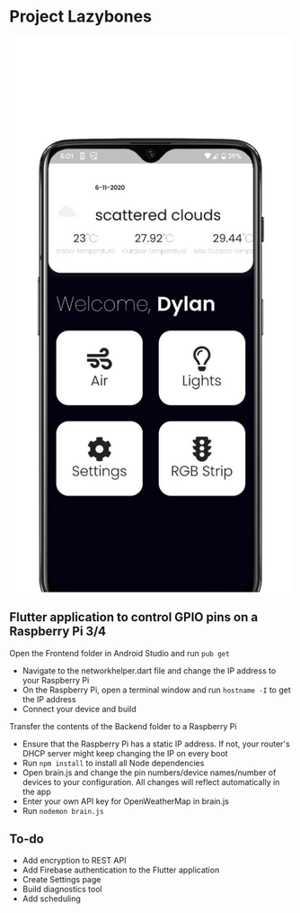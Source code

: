 # Project Lazybones

![](https://github.com/smellycloud/Project-Lazybones/blob/main/Mockups/1.jpeg?raw=true)


## Flutter application to control GPIO pins on a Raspberry Pi 3/4

Open the Frontend folder in Android Studio and run `pub get`
* Navigate to the networkhelper.dart file and change the IP address to your Raspberry Pi
* On the Raspberry Pi, open a terminal window and run `hostname -I` to get the IP address
* Connect your device and build



Transfer the contents of the Backend folder to a Raspberry Pi
* Ensure that the Raspberry Pi has a static IP address. If not, your router's DHCP server might keep changing the IP on every boot
* Run `npm install` to install all Node dependencies
* Open brain.js and change the pin numbers/device names/number of devices to your configuration. All changes will reflect automatically in the app
* Enter your own API key for OpenWeatherMap in brain.js
* Run `nodemon brain.js`



## To-do
* Add encryption to REST API
* Add Firebase authentication to the Flutter application
* Create Settings page
* Build diagnostics tool
* Add scheduling 
